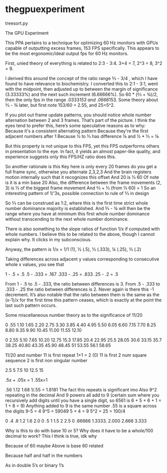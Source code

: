 # thegpuexperiment
treesort.py

The GPU Experiment

This PPA pertains to a technique for optimizing 60 Hz monitors with GPUs capable of outputting excess frames, 153 FPS specifically. This appears to be the most ergonomic/ideal output fps for 60 Hz monitors. 

First, unied theory of everything is related to 2:3 - 3:4. 3+4 = 7, 2^3 = 8, 3^2 = 9.

I derived this around the concept of the ratio range ⅔ - 3/4 , which I have found to have relevance to biochemistry. I converted this to 2:1 - 3:1, went with the midpoint, then adjusted up to between the margin of significance (3.33333%) and the next such increment (6.66666%). So 60 * (⅔ + ¾)/2, then the only fps in the range .0333*153 and .0666*153. Some theory about ⅔ - ¾ later, but first note 153/60 = 2.55, and 25=5^2.

If you plot out frame update patterns, you should notice whole number alternation between 2 and 3 frames. That’s part of the picture. I think the eyes tend to prefer this, here’s some speculative reasons as to why:
Because it's a consistent alternating pattern
Because they're the first adjacent numbers after 1
Because ½ to ⅓ has difference ⅙ and ½ * ⅓ = ⅙

But this property is not unique to this FPS, yet this FPS outperforms others in presentation to the eye. In fact, it yields an almost paper-like quality, and experience suggests only this FPS/HZ ratio does this.

So another rationale is this
Key here is only every 20 frames do you get a full frame sync, otherwise you alternate 2,3,2,3
And the brain registers motion internally such that it recognizes this offset
And 20 is ⅓ 60 
Of note is it is a min base 20
Also, the difference between the frame movements (2, 3) is ⅓ of the biggest frame movement
And ⅔ + ⅓ (from ⅓ 60) = 1
So an interesting pattern of 1/’3s, possible connection to rule of ⅔ in design

So ⅔ can be construed as 1:2, where this is the first time strict whole number dominance majority is established. And ⅔ - ¾ will then be the range where you have at minimum this first whole number dominance without transcending to the next whole number dominance.

There is also something to the slope ratios of function 1/x if computed with whole numbers. I believe this to be related to the above, though I cannot explain why. It clicks in my subconscious. 

Anyway, the pattern is 
1/x = 1/1 (1), ½ (.5), ⅓ (.333), ¼ (.25), ⅕ (.2)

Taking differences across adjacent y values corresponding to consecutive whole x values, you see that 

1 - .5 = .5
.5 - .333 = .167
.333 - .25 = .833
.25 - .2 = .5

From 1 - .5 to .5 - .333, the ratio between differences is 3. From .5 - .333 to .333 - .25 the ratio between differences is 2. Never again is there this -1 decrement. It’s also notable that the ratio between them is the same as the (x-1)/x for the first time this pattern ceases, which is exactly at the point the last such pattern occurs.


Some miscellaneous number theory as to the significance of 11/20

0 .55 1.10 1.65 2.20 2.75 3.30 3.85 4.40 4.95 5.50 6.05 6.60 7.15 7.70 8.25 8.80 9.35 9.90 10.45 11.00 11.55 12.10

0 2.55 5.10 7.65 10.20 12.75 15.3 17.85 20.4 22.95 25.5 28.05 30.6 33.15 35.7 38.25 40.80 43.35 45.90 48.45 51 53.55 56.1 58.65


11/20 and number 11 is first repeat
1+1 = 2 (0)
11 is first 2 num square sequence
2 is first non singular number

2.5 5 7.5 10 12.5 15 



.5x + .05x = 1
.55x=1



.56 1.12 1.68 
1/.55 = 1.8181
The fact this repeats is significant imo
Also 9^2 repeating in the decimal
And 9 powers all add to 9 (certain sum where you recursively add digits until you have a single digit, so 6561 is 6 + 5 + 6 + 1 = 1 + 8 = 9)
Anything added to 9 is the same number 
.55 is a square across the digits 
9-5 = 4
9^5 = 59049 5 + 4 = 9
5^2 = 25 = 100/4

0 .4 .8 1.2 1.6 2.0
0 .5 1 1.5 2 2.5
0 .66666 1.3333. 2.000 2.666 3.333


Why is this to do with base 10 or 5?
Why does it have to be a whole/100 decimal to work? This I think is true, idk why

Because of 60 maybe
Above is base 60 related

Because half and half in the numbers

As in double 5’s or binary 1’s
